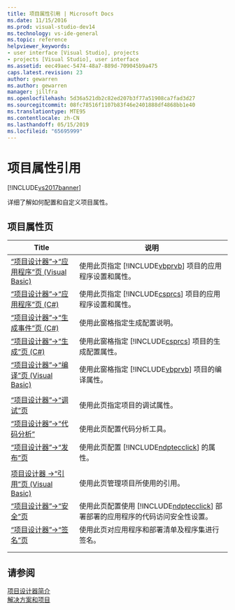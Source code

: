 ```yaml
---
title: 项目属性引用 | Microsoft Docs
ms.date: 11/15/2016
ms.prod: visual-studio-dev14
ms.technology: vs-ide-general
ms.topic: reference
helpviewer_keywords:
- user interface [Visual Studio], projects
- projects [Visual Studio], user interface
ms.assetid: eec49aec-5474-48a7-889d-709045b9a475
caps.latest.revision: 23
author: gewarren
ms.author: gewarren
manager: jillfra
ms.openlocfilehash: 5d36a521db2c82ed207b3f77a51908ca7fad3d27
ms.sourcegitcommit: 08fc78516f1107b83f46e2401888df4868bb1e40
ms.translationtype: MTE95
ms.contentlocale: zh-CN
ms.lasthandoff: 05/15/2019
ms.locfileid: "65695999"
---
```

# <a name="project-properties-reference"></a>项目属性引用
[!INCLUDE[vs2017banner](../../includes/vs2017banner.md)]

详细了解如何配置和自定义项目属性。  
  
## <a name="project-properties-pages"></a>项目属性页  
  
|Title|说明|  
|-----------|-----------------|  
|[“项目设计器”->“应用程序”页 (Visual Basic)](../../ide/reference/application-page-project-designer-visual-basic.md)|使用此页指定 [!INCLUDE[vbprvb](../../includes/vbprvb-md.md)] 项目的应用程序设置和属性。|  
|[“项目设计器”->“应用程序”页 (C#)](../../ide/reference/application-page-project-designer-csharp.md)|使用此页指定 [!INCLUDE[csprcs](../../includes/csprcs-md.md)] 项目的应用程序设置和属性。|  
|[“项目设计器”->“生成事件”页 (C#)](../../ide/reference/build-events-page-project-designer-csharp.md)|使用此窗格指定生成配置说明。|  
|[“项目设计器”->“生成”页 (C#)](../../ide/reference/build-page-project-designer-csharp.md)|使用此窗格指定 [!INCLUDE[csprcs](../../includes/csprcs-md.md)] 项目的生成配置属性。|  
|[“项目设计器”->“编译”页 (Visual Basic)](../../ide/reference/compile-page-project-designer-visual-basic.md)|使用此窗格指定 [!INCLUDE[vbprvb](../../includes/vbprvb-md.md)] 项目的编译属性。|  
|||  
|[“项目设计器”->“调试”页](../../ide/reference/debug-page-project-designer.md)|使用此页指定项目的调试属性。|  
|[“项目设计器”->“代码分析”](../../ide/reference/code-analysis-project-designer.md)|使用此页配置代码分析工具。|  
|[“项目设计器”->“发布”页](../../ide/reference/publish-page-project-designer.md)|使用此页配置 [!INCLUDE[ndptecclick](../../includes/ndptecclick-md.md)] 的属性。|  
|||  
|[项目设计器 ->“引用”页 (Visual Basic)](../../ide/reference/references-page-project-designer-visual-basic.md)|使用此页管理项目所使用的引用。|  
|[“项目设计器”->“安全”页](../../ide/reference/security-page-project-designer.md)|使用此页配置使用 [!INCLUDE[ndptecclick](../../includes/ndptecclick-md.md)] 部署部署的应用程序的代码访问安全性设置。|  
|[“项目设计器”->“签名”页](../../ide/reference/signing-page-project-designer.md)|使用此页对应用程序和部署清单及程序集进行签名。|  
|||  
|||  
  
## <a name="see-also"></a>请参阅  
 [项目设计器简介](https://msdn.microsoft.com/898dd854-c98d-430c-ba1b-a913ce3c73d7)   
 [解决方案和项目](../../ide/solutions-and-projects-in-visual-studio.md)
